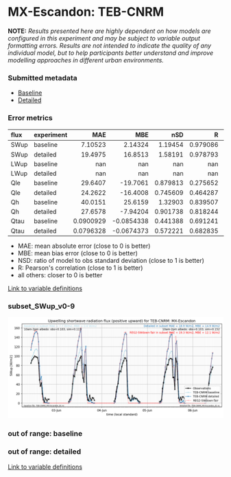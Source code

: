 # MX-Escandon: TEB-CNRM

**NOTE:** *Results presented here are highly dependent on how models are configured in this experiment and may be subject to variable output formatting errors. Results are not intended to indicate the quality of any individual model, but to help participants better understand and improve modelling approaches in different urban environments.*

### Submitted metadata

- [Baseline](TEB-CNRM_MX-Escandon_baseline_attrs.md)
- [Detailed](TEB-CNRM_MX-Escandon_detailed_attrs.md)

### Error metrics

| flux   | experiment   |         MAE |         MBE |        nSD |          R |          5th |       95th |       RMSE |      cRMSE |        AMBE |       1-nSD |         1-R |   nSkewness |     nKurtosis |    Overlap |
|:-------|:-------------|------------:|------------:|-----------:|-----------:|-------------:|-----------:|-----------:|-----------:|------------:|------------:|------------:|------------:|--------------:|-----------:|
| SWup   | baseline     |   7.10523   |   2.14324   |   1.19454  |   0.979086 |   3.162      |  14.1772   |   9.23414  |   0.296325 |   2.14324   |   0.194536  |   0.0209137 |   0.485225  |   0.00416576  |   0.201082 |
| SWup   | detailed     |  19.4975    |  16.8513    |   1.58191  |   0.978793 |   3.162      |  48.7865   |  25.6266   |   0.636955 |  16.8513    |   0.581908  |   0.021207  |   0.529194  |   0.000197164 |   0.265327 |
| LWup   | baseline     | nan         | nan         | nan        | nan        | nan          | nan        | nan        | nan        | nan         | nan         | nan         | nan         | nan           | nan        |
| LWup   | detailed     | nan         | nan         | nan        | nan        | nan          | nan        | nan        | nan        | nan         | nan         | nan         | nan         | nan           | nan        |
| Qle    | baseline     |  29.6407    | -19.7061    |   0.879813 |   0.275652 |   2.05157    |  49.2772   |  45.8075   |   1.13535  |  19.7061    |   0.120187  |   0.724348  |   1.80573   |   3.66026     |   0.587149 |
| Qle    | detailed     |  24.2622    | -16.4008    |   0.745609 |   0.464287 |   1.0855     |  36.4567   |  37.6111   |   0.92929  |  16.4008    |   0.254391  |   0.535713  |   1.07452   |   1.7812      |   0.386369 |
| Qh     | baseline     |  40.0151    |  25.6159    |   1.32903  |   0.839507 |  16.0541     |  98.2271   |  62.3571   |   0.731345 |  25.6159    |   0.329034  |   0.160493  |   0.114098  |   0.0879557   |   0.417508 |
| Qh     | detailed     |  27.6578    |  -7.94204   |   0.901738 |   0.818244 |   3.01194    |  14.6146   |  45.8509   |   0.580903 |   7.94204   |   0.0982613 |   0.181756  |   0.148128  |   0.520944    |   0.152387 |
| Qtau   | baseline     |   0.0900929 |  -0.0854338 |   0.441388 |   0.691241 |   0.00305672 |   0.279467 |   0.154753 |   0.7646   |   0.0854338 |   0.558612  |   0.308759  |   0.15788   |   0.467657    |   0.2681   |
| Qtau   | detailed     |   0.0796328 |  -0.0674373 |   0.572221 |   0.682835 |   0.00325462 |   0.212938 |   0.141764 |   0.738899 |   0.0674373 |   0.427779  |   0.317165  |   0.0585218 |   0.180818    |   0.193014 |

 - MAE: mean absolute error (close to 0 is better)
 - MBE: mean bias error (close to 0 is better)
 - NSD: ratio of model to obs standard deviation (close to 1 is better)
 - R: Pearson's correlation (close to 1 is better)
 - all others: closer to 0 is better

[Link to variable definitions](../modelattrs/variable_definitions.md)

### <a name="subset_swup_v0-9"></a>subset_SWup_v0-9
[![TEB-CNRM_MX-Escandon_subset_SWup_v0-9.png](TEB-CNRM_MX-Escandon_subset_SWup_v0-9.png)](TEB-CNRM_MX-Escandon_subset_SWup_v0-9.png)

### out of range: baseline


### out of range: detailed



[Link to variable definitions](../modelattrs/variable_definitions.md)

